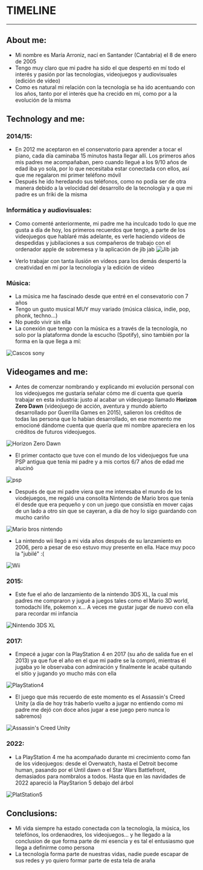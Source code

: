 # **TIMELINE** #
---
## About me: ##  
+ Mi nombre es María Arroniz, nací en Santander (Cantabria) el 8 de enero de 2005  
+ Tengo muy claro que mi padre ha sido el que despertó en mí todo el interés y pasión por las tecnologias, videojuegos y audiovisuales (edición de vídeo)  
+ Como es natural mi relación con la tecnología se ha ido acentuando con los años, tanto por el interés que ha crecido en mí, como por a la evolución de la misma 
## Technology and me: ##
### 2014/15: ###
+ En 2012 me aceptaron en el conservatorio para aprender a tocar el piano, cada día caminaba 15 minutos hasta llegar allí. Los primeros años mis padres me acompañaban, pero cuando llegué a los 9/10 años de edad iba yo sola, por lo que necesitaba estar conectada con ellos, así que me regalaron mi primer teléfono móvil
+ Después he ido heredando sus teléfonos, como no podía ser de otra manera debido a la velocidad del desarrollo de la tecnología y a que mi padre es un friki de la misma
### Informática y audiovisuales: ###
+ Como comenté anteriormente, mi padre me ha inculcado todo lo que me gusta a día de hoy, los primeros recuerdos que tengo, a parte de los videojuegos que hablaré más adelante, es verle haciendo vídeos de despedidas y jubilaciones a sus compañeros de trabajo con el ordenador apple de sobremesa y la aplicación de jib jab
![Jib jab][img9]

[img9]: https://th.bing.com/th/id/R.5cb1060bfa75645a0196b3743253731d?rik=7bQRi5RWtFa9yw&riu=http%3a%2f%2fwww.logotypes101.com%2flogos%2f921%2fB60F60EC92B414A549D42AB290EFA6B0%2fJibJab.png&ehk=ffRb7oUHt8dWmUhc%2fZmu7PjOPonhz%2fwh52vItezmcg8%3d&risl=&pid=ImgRaw&r=0

+ Verlo trabajar con tanta ilusión en vídeos para los demás despertó la creatividad en mí por la tecnología y la  edición de vídeo
### Música: ###
+ La música me ha fascinado desde que entré en el consevatorio con 7 años 
+ Tengo un gusto musical MUY muy variado (música clásica, indie, pop, phonk, techno...)
+ No puedo vivir sin ella
+ La conexión que tengo con la música es a través de la tecnología, no solo por la plataforma donde la escucho (Spotify), sino también por la forma en la que llega a mí:    

![Cascos sony][img10]

[img10]: https://assets.mmsrg.com/isr/166325/c1/-/ASSET_MMS_102583607?x=1800&y=1800&format=jpg&quality=80&sp=yes&strip=yes&ex=1800&ey=1800&align=center&resizesource&unsharp=1.5x1+0.7+0.02



## Videogames and me: ##
+ Antes de comenzar nombrando y explicando mi evolución personal con los videojuegos me gustaría señalar cómo me dí cuenta que quería trabajar en esta industria: justo al acabar un videojuego llamado **Horizon Zero Dawn** (videojuego de acción, aventura y mundo abierto desarrollado por Guerrilla Games en 2015), salieron los créditos de todas las persona que lo habían desarrollado, en ese momento me emocioné dándome cuenta que quería que mi nombre apareciera en los créditos de futuros videojuegos.

![Horizon Zero Dawn][img1]

[img1]: https://th.bing.com/th/id/R.8a9fe653e3b8f90b4e046ce83aca65ac?rik=GcUBPFf49ixkoA&pid=ImgRaw&r=0

+ El primer contacto que tuve con el mundo de los videojuegos fue una PSP antigua que tenía mi padre y a mis cortos 6/7 años de edad me alucinó

![psp][img2]

[img2]: https://th.bing.com/th/id/R.3d3d6e2155c531f274d20b22dc74e39a?rik=yXj%2bPGu%2b3XjjTg&riu=http%3a%2f%2f2.bp.blogspot.com%2f-KkW0QedPuhw%2fU46F4vVU-ZI%2fAAAAAAAAILE%2fNYqbPAcbqj0%2fs1600%2fPSP-3000-Model.png&ehk=hCpI2fOaCFpDJxZjHx%2f70JQBYXarA3OHIYIO7fBN4QQ%3d&risl=&pid=ImgRaw&r=0

+ Después de que mi padre viera que me interesaba el mundo de los viodejuegos, me regaló una consolita Nintendo de Mario bros que tenía él desde que era pequeño y con un juego que consistía en mover cajas de un lado a otro sin que se cayeran, a día de hoy lo sigo guardando con mucho cariño

![Mario bros nintendo][img3]

[img3]: https://cloud10.todocoleccion.online/videojuegos-y-consolas/tc/2016/09/16/16/60593379_1474036912_36391701.webp

+ La nintendo wii llegó a mi vida años después de su lanzamiento en 2006, pero a pesar de eso estuvo muy presente en ella. Hace muy poco la "jubilé" :(

![Wii][img4]

[img4]: https://th.bing.com/th/id/R.cc10af6236fc6614b6b53b2382638a1b?rik=Yx6qyxqUR%2fnbhg&riu=http%3a%2f%2fupload.wikimedia.org%2fwikipedia%2fcommons%2f8%2f83%2fWii_console.png&ehk=OduJYQa3O8BYVDptaLGwtyoWDwsd0Y6jJATbQHCgAa0%3d&risl=1&pid=ImgRaw&r=0

### 2015: ###
+ Este fue el año de lanzamiento de la nintendo 3DS XL, la cual mis padres me compraron y jugué a juegos tales como el Mario 3D world, tomodachi life, pokemon x... A veces me gustar jugar de nuevo con ella para recordar mi infancia

![Nintendo 3DS XL][img5]

[img5]: https://www.pwnedgames.co.za/images/stories/virtuemart/product/nintendo_3ds_xl_console_white-1.png

### 2017: ###
+ Empecé a jugar con la PlayStation 4 en 2017 (su año de salida fue en el 2013) ya que fue el año en el que mi padre se la compró, mientras él jugaba yo le observaba con admiración y finalmente le acabé quitando el sitio y jugando yo mucho más con ella

![PlayStation4][img6]

[img6]: https://media.playstation.com/is/image/SCEA/ps4-june-refresh-playstation-4-standing-image-block-01-us-09jun16?$TwoColumn_Image$

+ El juego que más recuerdo de este momento es el Assassin's Creed Unity (a día de hoy trás haberlo vuelto a jugar no entiendo como mi padre me dejó con doce años jugar a ese juego pero nunca lo sabremos) 

![Assassin's Creed Unity][img7]

[img7]:https://wallpapercave.com/wp/wp1869868.jpg

### 2022: ##
+ La PlayStation 4 me ha acompañado durante mi crecimiento como fan de los videojuegos: desde el Overwatch, hasta el Detroit become human, pasando por el Until dawn o el Star Wars Battlefront, demasiados para nombralos a todos. Hasta que en las navidades de 2022 apareció la PlayStarion 5 debajo del árbol

![PlatStation5][img8]

[img8]: https://www.pwnedgames.co.za/images/stories/virtuemart/product/playstation_5_console_white_ps5.png 

## Conclusions: ##
+ Mi vida siempre ha estado conectada con la tecnología, la música, los telefónos, los ordenaodres, los videojuegos... y he llegado a la conclusion de que forma parte de mi esencia y es tal el entusiasmo que llega a definirme como persona
+ La tecnología forma parte de nuestras vidas, nadie puede escapar de sus redes y yo quiero formar parte de esta tela de araña 





